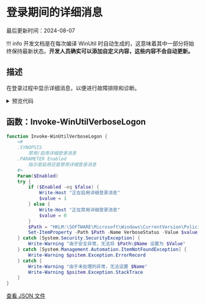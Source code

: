 # 登录期间的详细消息

最后更新时间：2024-08-07


!!! info
     开发文档是在每次编译 WinUtil 时自动生成的，这意味着其中一部分将始终保持最新状态。**开发人员确实可以添加自定义内容，这些内容不会自动更新。**
## 描述

在登录过程中显示详细消息，以便进行故障排除和诊断。

<!-- BEGIN CUSTOM CONTENT -->

<!-- END CUSTOM CONTENT -->

<details>
<summary>预览代码</summary>

```json
{
  "Content": "Verbose Messages During Logon",
  "Description": "Show detailed messages during the login process for troubleshooting and diagnostics.",
  "category": "Customize Preferences",
  "panel": "2",
  "Order": "a103_",
  "Type": "Toggle",
  "link": "https://christitustech.github.io/winutil/dev/tweaks/Customize-Preferences/VerboseLogon"
}
```

</details>

## 函数：Invoke-WinUtilVerboseLogon

```powershell
function Invoke-WinUtilVerboseLogon {
    <#
    .SYNOPSIS
        禁用/启用详细登录消息
    .PARAMETER Enabled
        指示是启用还是禁用详细登录消息
    #>
    Param($Enabled)
    try {
        if ($Enabled -eq $false) {
            Write-Host "正在启用详细登录消息"
            $value = 1
        } else {
            Write-Host "正在禁用详细登录消息"
            $value = 0
        }
        $Path = "HKLM:\SOFTWARE\Microsoft\Windows\CurrentVersion\Policies\System"
        Set-ItemProperty -Path $Path -Name VerboseStatus -Value $value
    } catch [System.Security.SecurityException] {
        Write-Warning "由于安全异常，无法将 $Path\$Name 设置为 $Value"
    } catch [System.Management.Automation.ItemNotFoundException] {
        Write-Warning $psitem.Exception.ErrorRecord
    } catch {
        Write-Warning "由于未处理的异常，无法设置 $Name"
        Write-Warning $psitem.Exception.StackTrace
    }
}

```


<!-- BEGIN SECOND CUSTOM CONTENT -->

<!-- END SECOND CUSTOM CONTENT -->


[查看 JSON 文件](https://github.com/ChrisTitusTech/winutil/tree/main/config/tweaks.json)
